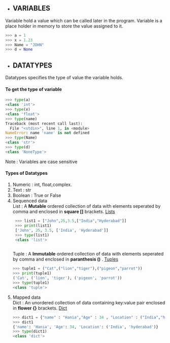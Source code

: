 * ## VARIABLES
Variable hold a value which can be called later in the program. Variable is a place holder in memory to store the value assigned to it.

```python
>>> a = 1
>>> x = 1.23
>>> Name = "JOHN"
>>> d = None

```

* ## DATATYPES
Datatypes specifies the type of value the variable holds.  
#### To get the type of variable

```python
>>> type(a)
<class 'int'>
>>> type(x)
<class 'float'>
>>> type(name)
Traceback (most recent call last):
  File "<stdin>", line 1, in <module>
NameError: name 'name' is not defined
>>> type(Name)
<class 'str'>
>>> type(d)
<class 'NoneType'>

```
Note : Variables are case sensitive

#### Types of Datatypes

1. Numeric : int, float,complex.
2. Text : str
3. Boolean : True or False
4. Sequenced data    
      List : A **Mutable** ordered collection of data with elements seperated by comma and enclosed in **square []** brackets.  [Lists](List)
   ``` python
    >>> list1 = ["John",25,3.5,["India","Hyderabad"]]
    >>> print(list1)
    ['John', 25, 3.5, ['India', 'Hyderabad']]
    >>> type(list1)
    <class 'list'>


   
   ```
      Tuple : A **Immutable** ordered collection of data with elements seperated by comma and enclosed in **paranthesis ()** . [Tuples](Tuple)
    ``` python
    >>> tuple1 = ("Cat",("lion","tiger"),("pigeon","parrot"))
    >>> print(tuple1)
    ('Cat', ('lion', 'tiger'), ('pigeon', 'parrot'))
    >>> type(tuple1)
    <class 'tuple'>

   ```
6. Mapped data     
       Dict : An unordered collection of data containing key:value pair  enclosed in **flower {}** brackets. [Dict](Dict)
    ``` python
    >>> dict1 = {"name" : "Hania","Age" : 34 , "Location" : ("India","hyderabad")}
    >>> dict1
    {'name': 'Hania', 'Age': 34, 'Location': ('India', 'hyderabad')}
    >>> type(dict1)
    <class 'dict'>
   ```
